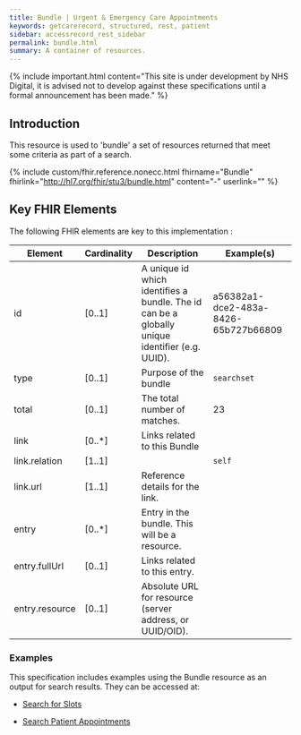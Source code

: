 ```yaml
---
title: Bundle | Urgent & Emergency Care Appointments
keywords: getcarerecord, structured, rest, patient
sidebar: accessrecord_rest_sidebar
permalink: bundle.html
summary: A container of resources.
---
```


{% include important.html content="This site is under development by NHS Digital, it is advised not to develop against these specifications until a formal announcement has been made." %}

## Introduction ##
This resource is used to 'bundle' a set of resources returned that meet some criteria as part of a search.

{% include custom/fhir.reference.nonecc.html fhirname="Bundle" fhirlink="http://hl7.org/fhir/stu3/bundle.html" content="-" userlink="" %}

## Key FHIR Elements ##

The following FHIR elements are key to this implementation :


| Element | Cardinality | Description | Example(s) |
| --- | --- | --- | --- |
| id | [0..1] | A unique id which identifies a bundle. The id can be a globally unique identifier (e.g. UUID).| a56382a1-dce2-483a-8426-65b727b66809 |
| type | [0..1] | Purpose of the bundle | `searchset` |
| total  | [0..1] | The total number of matches. | 23 |
| link | [0..*] | Links related to this Bundle | |
| link.relation | [1..1] ||`self`|
| link.url| [1..1] |Reference details for the link.||
| entry | [0..*] | Entry in the bundle. This will be a resource. | |
| entry.fullUrl | [0..1] | Links related to this entry. ||
| entry.resource |[0..1] | Absolute URL for resource (server address, or UUID/OID).||


### Examples ###

This specification includes examples using the Bundle resource as an output for search results. They can be accessed at:

- [Search for Slots](search_slots.html#sample-response)

- [Search Patient Appointments](search_patient_appointments.html#sample-response)